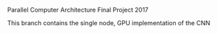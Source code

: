 Parallel Computer Architecture Final Project 2017

This branch contains the single node, GPU implementation of the CNN
